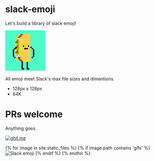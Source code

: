 # slack-emoji
Let's build a library of slack emoji!

![Alt text](/gif/pedro.gif?raw=true "Optional Title")

All emoji meet Slack's max file sizes and dimentions.
* 128px x 128px
* 64K

# PRs welcome
Anything goes.

[![ghit.me](https://ghit.me/badge.svg?repo=TheBox193/slack-emoji)](https://ghit.me/repo/TheBox193/slack-emoji)

{% for image in site.static_files %}
    {% if image.path contains 'gifs' %}
        <img src="{{ site.baseurl }}{{ image.path }}" alt="Slack emoji" />
    {% endif %}
{% endfor %}
